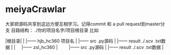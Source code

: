 # meiyaCrawlar
大家把源码共享到这边方便互相学习。记得commit 和 a pull request到master分支
目路结构：
./你的项目名字/项目根目录
比如

|根目录|
|     |—— hjb_hc360  项目名
|         |—— src    .py源码
|         |—— result ./.scv .txt数据
|
|     |—— zsl_hc360
|         |—— src    .py源码
|         |—— result ./.scv .txt数据
|        
